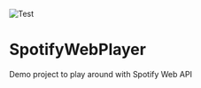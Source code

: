 ![Test](https://github.com/diegopf/spotify-web-player/actions/workflows/test.yml/badge.svg)

# SpotifyWebPlayer

Demo project to play around with Spotify Web API

